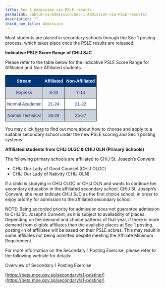```yaml
---
title: Sec 1 Admission via PSLE results
permalink: /about-us/Admission/Sec-1-Admission-via-PSLE-results/
description: ""
third_nav_title: Admission
---
```

Most students are placed in secondary schools through the Sec 1 posting process, which takes place once the PSLE results are released. 

  

**Indicative PSLE Score Range of CHIJ SJC**

Please refer to the table below for the indicative PSLE Score Range for Affiliated and Non-Affiliated students. 

<style type="text/css">
.tg  {border-collapse:collapse;border-spacing:0;}
.tg td{border-color:black;border-style:solid;border-width:1px;font-family:Arial, sans-serif;font-size:14px;
  overflow:hidden;padding:10px 5px;word-break:normal;}
.tg th{border-color:black;border-style:solid;border-width:1px;font-family:Arial, sans-serif;font-size:14px;
  font-weight:normal;overflow:hidden;padding:10px 5px;word-break:normal;}
.tg .tg-ljrp{background-color:#00377A;color:#FFF;font-weight:bold;text-align:center;vertical-align:top}
.tg .tg-y8pe{background-color:#CAD2DB;color:#262877;text-align:center;vertical-align:top}
.tg .tg-um86{background-color:#FFF;color:#262877;text-align:center;vertical-align:top}
</style>
<table class="tg">
<thead>
  <tr>
    <th class="tg-ljrp"><span style="font-weight:bold;color:#FFF;background-color:#00377A">Stream</span></th>
    <th class="tg-ljrp"><span style="font-weight:bold;color:#FFF;background-color:#00377A">Affiliated</span></th>
    <th class="tg-ljrp"><span style="font-weight:bold;color:#FFF;background-color:#00377A">Non-Affiliated</span></th>
  </tr>
</thead>
<tbody>
  <tr>
    <td class="tg-y8pe"><span style="color:#262877;background-color:#CAD2DB">Express</span>  </td>
    <td class="tg-y8pe"><span style="color:#262877;background-color:#CAD2DB">8-20</span></td>
    <td class="tg-y8pe"><span style="color:#262877;background-color:#CAD2DB">7-14</span></td>
  </tr>
  <tr>
    <td class="tg-um86"><span style="color:#262877;background-color:#FFF">Normal Academic</span></td>
    <td class="tg-um86"><span style="color:#262877;background-color:#FFF">21-24</span></td>
    <td class="tg-um86"><span style="color:#262877;background-color:#FFF">21-22</span></td>
  </tr>
  <tr>
    <td class="tg-y8pe"><span style="color:#262877;background-color:#CAD2DB"> Normal Technical</span></td>
    <td class="tg-y8pe"><span style="color:#262877;background-color:#CAD2DB"> 26-28</span></td>
    <td class="tg-y8pe"><span style="color:#262877;background-color:#CAD2DB"> 25-27</span></td>
  </tr>
</tbody>
</table>

  

You may click [here](https://www.moe.gov.sg/microsites/psle-fsbb/posting-to-secondary-school/main.html) to find out more about how to choose and apply to a suitable secondary school under the new PSLE scoring and Sec 1 posting systems. 

**Affiliated students from CHIJ OLGC & CHIJ OLN (Primary Schools)**

The following primary schools are affiliated to CHIJ St. Joseph’s Convent:

  

*   CHIJ Our Lady of Good Counsel (CHIJ OLGC)
*   CHIJ Our Lady of Nativity (CHIJ OLN)

  

If a child is studying in CHIJ OLGC or CHIJ OLN and wants to continue her secondary education in the affiliated secondary school, CHIJ St, Joseph’s Convent, she must indicate CHIJ SJC as the first choice school, in order to enjoy priority for admission to the affiliated secondary school. 

NOTE: Being accorded priority for admission does not guarantee admission to CHIJ St. Joseph’s Convent, as it is subject to availability of places. Depending on the demand and choice patterns of that year, if there is more demand from eligible affiliates than the available places at Sec 1 posting, posting-in of affiliates will be based on their PSLE scores. This may result in some affiliates not being admitted despite meeting the Affiliate Minimum Requirement.

  

For more information on the Secondary 1 Posting Exercise, please refer to the following website for details:   

Overview of Secondary 1 Posting Exercise  

[https://beta.moe.gov.sg/secondary/s1-posting/](https://beta.moe.gov.sg/secondary/s1-posting/)